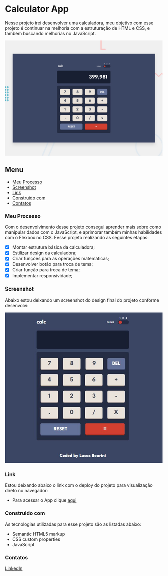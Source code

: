 # Calculator App

Nesse projeto irei desenvolver uma calculadora, meu objetivo com esse projeto é continuar na melhoria com a estruturação de HTML e CSS, e também buscando melhorias no JavaScript.

![Imagem preview do projeto](./design/desktop-preview.jpg)

## Menu

- [Meu Processo](#meu-peocesso)
- [Screenshot](#screenshot)
- [Link](#link)
- [Construido com](#construido-com)
- [Contatos](#contatos)


### Meu Processo

Com o desenvolvimento desse projeto consegui aprender mais sobre como manipular dados com o JavaScript, e aprimorar também minhas habilidades com o Flexbox no CSS. Eesse projeto realizando as seguintes etapas:

- [X] Montar estrutura básica da calculadora;
- [X] Estilizar design da calculadora;
- [X] Criar funções para as operações matemáticas;
- [X] Desenvolver botão para troca de tema;
- [X] Criar função para troca de tema;
- [X] Implementar responsividade;

### Screenshot

Abaixo estou deixando um screenshot do design final do projeto conforme desenvolvi:

![Imagem do meu resultado do projeto](./design/my-solution.jpg)

### Link

Estou deixando abaixo o link com o deploy do projeto para visualização direto no navegador:

- Para acessar o App clique [aqui]()

### Construido com

As tecnologias utilizadas para esse projeto são as listadas abaixo:

- Semantic HTML5 markup
- CSS custom properties
- JavaScript

### Contatos

[LinkedIn](https://www.linkedin.com/in/lucas-boarini)

